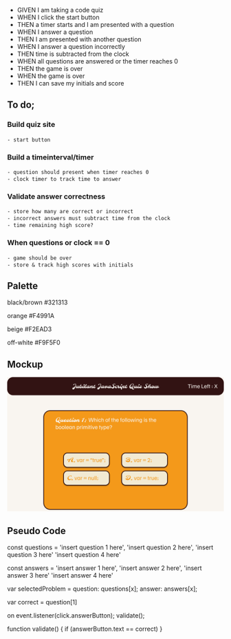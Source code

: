 - GIVEN I am taking a code quiz
- WHEN I click the start button
- THEN a timer starts and I am presented with a question
- WHEN I answer a question
- THEN I am presented with another question
- WHEN I answer a question incorrectly
- THEN time is subtracted from the clock
- WHEN all questions are answered or the timer reaches 0
- THEN the game is over
- WHEN the game is over
- THEN I can save my initials and score


## To do;

### Build quiz site
    - start button

### Build a timeinterval/timer
    - question should present when timer reaches 0
    - clock timer to track time to answer

### Validate answer correctness
    - store how many are correct or incorrect
    - incorrect answers must subtract time from the clock
    - time remaining high score?

### When questions or clock == 0
    - game should be over
    - store & track high scores with initials

## Palette

black/brown #321313

orange #F4991A

beige #F2EAD3

off-white #F9F5F0

## Mockup

<img src='assets\mockup.png'>

## Pseudo Code

const questions = 'insert question 1 here', 'insert question 2 here', 'insert question 3 here' 'insert question 4 here'

const answers = 'insert answer 1 here', 'insert answer 2 here', 'insert answer 3 here' 'insert answer 4 here'

var selectedProblem = 
question: questions[x]; 
answer: answers[x];

var correct = question[1]

on event.listener(click.answerButton);
validate();

function validate() {
    if (answerButton.text == correct) 
}


